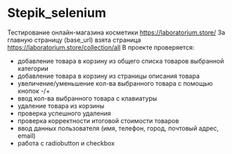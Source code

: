 # Stepik_selenium
Тестирование онлайн-магазина косметики https://laboratorium.store/
За главную страницу (base_url) взята страница https://laboratorium.store/collection/all
В проекте проверяется:
- добавление товара в корзину из общего списка товаров выбранной категории
- добавление товара в корзину из страницы описания товара
- увеличение/уменьшение кол-ва выбранного товара с помощью кнопок -/+
- ввод кол-ва выбранного товара с клавиатуры
- удаление товара из корзины 
- проверка успешного удаления
- проверка корректности итоговой стоимости товаров
- ввод данных пользователя (имя, телефон, город, почтовый адрес, email)
- работа с radiobutton и checkbox
